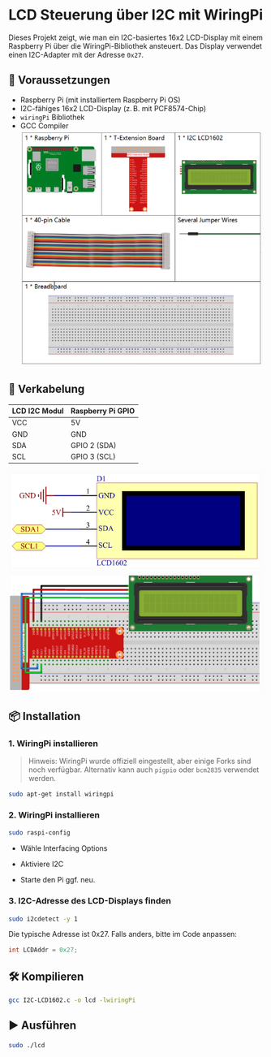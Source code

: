 # LCD Steuerung über I2C mit WiringPi

Dieses Projekt zeigt, wie man ein I2C-basiertes 16x2 LCD-Display mit einem Raspberry Pi über die WiringPi-Bibliothek ansteuert. Das Display verwendet einen I2C-Adapter mit der Adresse `0x27`.

## 🧾 Voraussetzungen

- Raspberry Pi (mit installiertem Raspberry Pi OS)
- I2C-fähiges 16x2 LCD-Display (z. B. mit PCF8574-Chip)
- `wiringPi` Bibliothek
- GCC Compiler
![Diagram](https://raw.githubusercontent.com/CodeByHusen/Embedded-Systems-/main/Projects%20in%20C/I2C-LCD1602/pictures/Components.png)


## 🔧 Verkabelung

| LCD I2C Modul | Raspberry Pi GPIO |
|---------------|-------------------|
| VCC           | 5V                |
| GND           | GND               |
| SDA           | GPIO 2 (SDA)      |
| SCL           | GPIO 3 (SCL)      |

![Diagram](https://raw.githubusercontent.com/CodeByHusen/Embedded-Systems-/main/Projects%20in%20C/I2C-LCD1602/pictures/Circuit-diagram.png)
![Diagram](https://raw.githubusercontent.com/CodeByHusen/Embedded-Systems-/main/Projects%20in%20C/I2C-LCD1602/pictures/circuit.png)

## 📦 Installation

### 1. WiringPi installieren

> Hinweis: WiringPi wurde offiziell eingestellt, aber einige Forks sind noch verfügbar. Alternativ kann auch `pigpio` oder `bcm2835` verwendet werden.

```bash
sudo apt-get install wiringpi
```
### 2. WiringPi installieren
```bash
sudo raspi-config
```
- Wähle Interfacing Options

- Aktiviere I2C

- Starte den Pi ggf. neu.

### 3. I2C-Adresse des LCD-Displays finden

```bash
sudo i2cdetect -y 1
```
Die typische Adresse ist 0x27. Falls anders, bitte im Code anpassen:
```c
int LCDAddr = 0x27;
```

## 🛠️ Kompilieren
```bash
gcc I2C-LCD1602.c -o lcd -lwiringPi
```

## ▶️ Ausführen
```bash
sudo ./lcd
```

